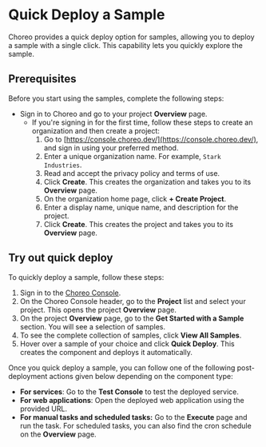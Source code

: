 # Quick Deploy a Sample

Choreo provides a quick deploy option for samples, allowing you to deploy a sample with a single click. This capability lets you quickly explore the sample.

## Prerequisites

Before you start using the samples, complete the following steps:

- Sign in to Choreo and go to your project **Overview** page.
   - If you're signing in for the first time, follow these steps to create an organization and then create a project:  
      1. Go to [https://console.choreo.dev/](https://console.choreo.dev/), and sign in using your preferred method.
      2. Enter a unique organization name. For example, `Stark Industries`.
      3. Read and accept the privacy policy and terms of use.
      4. Click **Create**. This creates the organization and takes you to its **Overview** page.
      5. On the organization home page, click **+ Create Project**.
      6. Enter a display name, unique name, and description for the project.
      7. Click **Create**. This creates the project and takes you to its **Overview** page. 

## Try out quick deploy

To quickly deploy a sample, follow these steps:

1. Sign in to the [Choreo Console](https://console.choreo.dev/).
2. On the Choreo Console header, go to the **Project** list and select your project. This opens the project **Overview** page.
3. On the project **Overview** page, go to the **Get Started with a Sample** section. You will see a selection of samples.
4. To see the complete collection of samples, click **View All Samples**.
5. Hover over a sample of your choice and click **Quick Deploy**. This creates the component and deploys it automatically.

Once you quick deploy a sample, you can follow one of the following post-deployment actions given below depending on the component type:

- **For services**: Go to the **Test Console** to test the deployed service.  
- **For web applications**: Open the deployed web application using the provided URL.  
- **For manual tasks and scheduled tasks:** Go to the **Execute** page and run the task. For scheduled tasks, you can also find the cron schedule on the **Overview** page.
